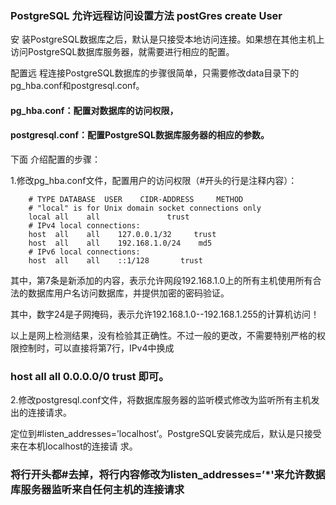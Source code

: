 
 
### PostgreSQL 允许远程访问设置方法  postGres create User

 安 装PostgreSQL数据库之后，默认是只接受本地访问连接。如果想在其他主机上访问PostgreSQL数据库服务器，就需要进行相应的配置。

配置远 程连接PostgreSQL数据库的步骤很简单，只需要修改data目录下的pg_hba.conf和postgresql.conf。

#### pg_hba.conf：配置对数据库的访问权限，

#### postgresql.conf：配置PostgreSQL数据库服务器的相应的参数。

下面 介绍配置的步骤：

 1.修改pg_hba.conf文件，配置用户的访问权限（#开头的行是注释内容）：
```
    # TYPE DATABASE  USER    CIDR-ADDRESS     METHOD
    # "local" is for Unix domain socket connections only
    local all    all               trust
    # IPv4 local connections:
    host  all    all    127.0.0.1/32     trust
    host  all    all    192.168.1.0/24    md5
    # IPv6 local connections:
    host  all    all    ::1/128       trust
```
其中，第7条是新添加的内容，表示允许网段192.168.1.0上的所有主机使用所有合法的数据库用户名访问数据库，并提供加密的密码验证。

其中，数字24是子网掩码，表示允许192.168.1.0--192.168.1.255的计算机访问！


以上是网上检测结果，没有检验其正确性。不过一般的更改，不需要特别严格的权限控制时，可以直接将第7行，IPv4中换成

### host    all             all             0.0.0.0/0              trust         即可。

 

2.修改postgresql.conf文件，将数据库服务器的监听模式修改为监听所有主机发出的连接请求。

定位到#listen_addresses=’localhost’。PostgreSQL安装完成后，默认是只接受来在本机localhost的连接请 求。

### 将行开头都#去掉，将行内容修改为listen_addresses=’*'来允许数据库服务器监听来自任何主机的连接请求
 
